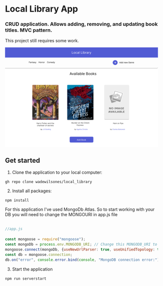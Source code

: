 # Local Library App

### CRUD application. Allows adding, removing, and updating book titles. MVC pattern.

This project still requires some work. 

![Local Library](https://raw.githubusercontent.com/wadewilsones/local_library/main/library.jpg?raw=true)

## Get started

1. Clone the application to your local computer:
```
gh repo clone wadewilsones/local_library
```
2. Install all packages:

```
npm install
```


For this application I've used MongoDb Atlas. So to start working with your DB you will need to change the MONGOURI in app.js file

```js

//app.js

const mongoose = require("mongoose");
const mongoDb = process.env.MONGODB_URI; // Change this MONGODB_URI to your own value.
mongoose.connect(mongoDb, {useNewUrlParser: true, useUnifiedTopology: true });
const db = mongoose.connection;
db.on("error", console.error.bind(console, "MongoDB connection error:"))

```

3. Start the application

```
npm run serverstart
```



